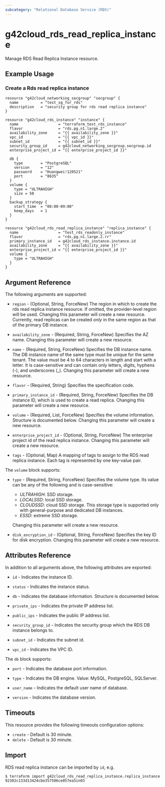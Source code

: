 ```yaml
---
subcategory: "Relational Database Service (RDS)"
---
```


# g42cloud_rds_read_replica_instance

Manage RDS Read Replica Instance resource.

## Example Usage

### Create a Rds read replica instance

```hcl
resource "g42cloud_networking_secgroup" "secgroup" {
  name          = "test_sg_for_rds"
  description   = "security group for rds read replica instance"
}

resource "g42cloud_rds_instance" "instance" {
  name                  = "terraform_test_rds_instance"
  flavor                = "rds.pg.n1.large.2"
  availability_zone     = "{{ availability_zone }}"
  vpc_id                = "{{ vpc_id }}"
  subnet_id             = "{{ subnet_id }}"
  security_group_id     = g42cloud_networking_secgroup.secgroup.id
  enterprise_project_id = "{{ enterprise_project_id }}"

  db {
    type        = "PostgreSQL"
    version     = "12"
    password    = "Huangwei!120521"
    port        = "8635"
  }
  volume {
    type = "ULTRAHIGH"
    size = 50
  }
  backup_strategy {
    start_time  = "08:00-09:00"
    keep_days   = 1
  }
}

resource "g42cloud_rds_read_replica_instance" "replica_instance" {
  name                  = "test_rds_readonly_instance"
  flavor                = "rds.pg.n1.large.2.rr"
  primary_instance_id   = g42cloud_rds_instance.instance.id
  availability_zone     = "{{ availability_zone }}"
  enterprise_project_id = "{{ enterprise_project_id }}"
  volume {
    type = "ULTRAHIGH"
  }
}
```

## Argument Reference

The following arguments are supported:

* `region` - (Optional, String, ForceNew) The region in which to create the rds read replica instance resource. If
  omitted, the provider-level region will be used.
  Changing this parameter will create a new resource.
  Currently, read replicas can be created *only* in the same region as that of the primary DB instance.

* `availability_zone` - (Required, String, ForceNew) Specifies the AZ name. Changing this parameter will create a new
  resource.

* `name` - (Required, String, ForceNew) Specifies the DB instance name. The DB instance name of the same type must be
  unique for the same tenant. The value must be 4 to 64 characters in length and start with a letter. It is
  case-sensitive and can contain only letters, digits, hyphens (-), and underscores (_). Changing this parameter will
  create a new resource.

* `flavor` - (Required, String) Specifies the specification code.

* `primary_instance_id` - (Required, String, ForceNew) Specifies the DB instance ID, which is used to create a read
  replica. Changing this parameter will create a new resource.

* `volume` - (Required, List, ForceNew) Specifies the volume information. Structure is documented below. Changing this
  parameter will create a new resource.

* `enterprise_project_id` - (Optional, String, ForceNew) The enterprise project id of the read replica instance.
  Changing this parameter will create a new resource.

* `tags` - (Optional, Map) A mapping of tags to assign to the RDS read replica instance. Each tag is represented by one
  key-value pair.

The `volume` block supports:

* `type` - (Required, String, ForceNew) Specifies the volume type. Its value can be any of the following and is
  case-sensitive:
  + *ULTRAHIGH*: SSD storage.
  + *LOCALSSD*: local SSD storage.
  + *CLOUDSSD*: cloud SSD storage. This storage type is supported only with general-purpose and dedicated DB
      instances.
  + *ESSD*: extreme SSD storage.

  Changing this parameter will create a new resource.

* `disk_encryption_id` - (Optional, String, ForceNew) Specifies the key ID for disk encryption. Changing this parameter
  will create a new resource.

## Attributes Reference

In addition to all arguments above, the following attributes are exported:

* `id` - Indicates the instance ID.

* `status` - Indicates the instance status.

* `db` - Indicates the database information. Structure is documented below.

* `private_ips` - Indicates the private IP address list.

* `public_ips` - Indicates the public IP address list.

* `security_group_id` - Indicates the security group which the RDS DB instance belongs to.

* `subnet_id` - Indicates the subnet id.

* `vpc_id` - Indicates the VPC ID.

The `db` block supports:

* `port` - Indicates the database port information.

* `type` - Indicates the DB engine. Value: MySQL, PostgreSQL, SQLServer.

* `user_name` - Indicates the default user name of database.

* `version` - Indicates the database version.

## Timeouts

This resource provides the following timeouts configuration options:

* `create` - Default is 30 minute.
* `delete` - Default is 30 minute.

## Import

RDS read replica instance can be imported by `id`, e.g.

```shell
$ terraform import g42cloud_rds_read_replica_instance.replica_instance 92302c133d13424cbe357506ce057ea5in03
```

